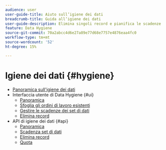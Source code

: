 ```yaml
---
audience: user
user-guide-title: Aiuto sull’igiene dei dati
breadcrumb-title: Guida all’igiene dei dati
user-guide-description: Elimina singoli record e pianifica le scadenze dei set di dati in Experience Platform per la pulizia, la rimozione di dati anonimi e la minimizzazione dei dati.
feature: Data Hygiene
source-git-commit: 70a2abcc4d6e27a89e77d68e7757e4876eaa4fc0
workflow-type: tm+mt
source-wordcount: '52'
ht-degree: 15%

---
```



# Igiene dei dati {#hygiene}

* [Panoramica sull&#39;igiene dei dati](./home.md)
* Interfaccia utente di Data Hygiene {#ui}
   * [Panoramica](./ui/overview.md)
   * [Sfoglia gli ordini di lavoro esistenti](./ui/browse.md)
   * [Gestire le scadenze dei set di dati](./ui/dataset-expiration.md)
   * [Elimina record](./ui/record-delete.md)
* API di igiene dei dati {#api}
   * [Panoramica](./api/overview.md)
   * [Scadenza set di dati](./api/dataset-expiration.md)
   * [Elimina record](./api/workorder.md)
   * [Quota](./api/quota.md)
